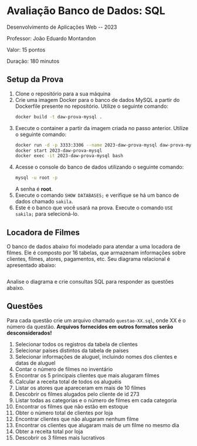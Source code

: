 # Avaliação Banco de Dados: SQL

Desenvolvimento de Aplicações Web -- 2023

Professor: João Eduardo Montandon

Valor: 15 pontos

Duração: 180 minutos

## Setup da Prova

1. Clone o repositório para a sua máquina
1. Crie uma imagem Docker para o banco de dados MySQL a partir do Dockerfile presente no repositório.
Utilize o seguinte comando:
    ```bash
    docker build -t daw-prova-mysql .
    ```
1. Execute o container a partir da imagem criada no passo anterior. Utilize o seguinte comando:
    ```bash
    docker run -d -p 3333:3306 --name 2023-daw-prova-mysql daw-prova-mysql
    docker start 2023-daw-prova-mysql
    docker exec -it 2023-daw-prova-mysql bash
    ```
1. Acesse o console do banco de dados utilizando o seguinte comando:
    ```bash
    mysql -u root -p
    ```
    A senha é **root**.
1. Execute o comando `SHOW DATABASES;` e verifique se há um banco de dados chamado `sakila`.
1. Este é o banco que você usará na prova. Execute o comando `USE sakila;` para selecioná-lo.


## Locadora de Filmes

O banco de dados abaixo foi modelado para atendar a uma locadora de filmes. 
Ele é composto por 16 tabelas, que armazenam informações sobre clientes, filmes, atores, pagamentos, etc.
Seu diagrama relacional é apresentado abaixo:

<img src="images/schema.png" alt="" />

Analise o diagrama e crie consultas SQL para responder as questões abaixo.

## Questões 

Para cada questão crie um arquivo chamado `questao-XX.sql`, onde XX é o número da questão.
**Arquivos fornecidos em outros formatos serão desconsiderados!**

1. Selecionar todos os registros da tabela de clientes
1. Selecionar países distintos da tabela de países
1. Selecionar informações de aluguel, incluindo nomes dos clientes e datas de aluguel
1. Contar o número de filmes no inventário
1. Encontrar os 5 principais clientes que mais alugaram filmes
1. Calcular a receita total de todos os aluguéis
1. Listar os atores que apareceram em mais de 10 filmes
1. Descobrir os filmes alugados pelo cliente de id 273
1. Listar todas as categorias e o número de filmes em cada categoria
1. Encontrar os filmes que não estão em estoque
1. Obter o número total de clientes por loja
1. Encontrar clientes que não alugaram nenhum filme
1. Encontrar os clientes que alugaram mais de um filme no mesmo dia
1. Obter a receita total por loja
1. Descobrir os 3 filmes mais lucrativos
